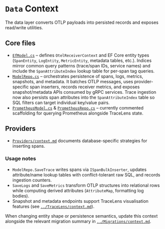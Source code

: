 # `Data` Context

The data layer converts OTLP payloads into persisted records and exposes read/write utilities.

## Core files
- [`EfModel.cs`](EfModel.cs) – defines `OtelReceiverContext` and EF Core entity types (`SpanEntity`, `LogEntity`, `MetricEntity`, metadata tables, etc.). Indices mirror common query patterns (trace/span IDs, service names) and include the `SpanAttributeIndex` lookup table for per-span tag queries.
- [`ModelRepo.cs`](ModelRepo.cs) – orchestrates persistence of spans, logs, metrics, snapshots, and metadata. It batches OTLP messages, uses provider-specific span inserters, records receiver metrics, and exposes snapshot/metadata APIs consumed by gRPC services. Trace ingestion now also persists span attributes into the `SpanAttributeIndex` table so SQL filters can target individual key/value pairs.
- [`PrometheusModel.cs`](PrometheusModel.cs) & [`PrometheusRepo.cs`](PrometheusRepo.cs) – currently commented scaffolding for querying Prometheus alongside TraceLens state.

## Providers
- [`Providers/context.md`](Providers/context.md) documents database-specific strategies for inserting spans.

### Usage notes
- `ModelRepo.SaveTrace` writes spans via `ISpanBulkInserter`, updates attribute/name lookup tables with conflict-tolerant raw SQL, and records ingestion counters.
- `SaveLogs` and `SaveMetrics` transform OTLP structures into relational rows while computing derived attributes (`AttributeMap`, formatting log bodies).
- Snapshot and metadata endpoints support TraceLens visualisation features (see [`../TraceLens/context.md`](../TraceLens/context.md)).

When changing entity shape or persistence semantics, update this context alongside the relevant migration summary in [`../Migrations/context.md`](../Migrations/context.md).
